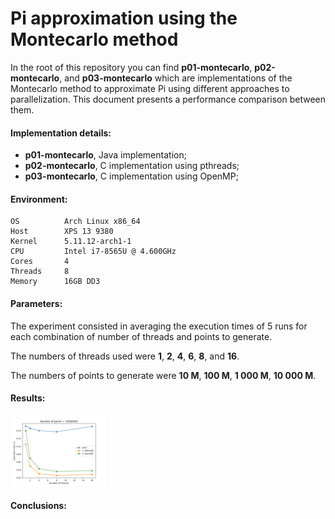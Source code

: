# Pi approximation using the Montecarlo method

In the root of this repository you can find **p01-montecarlo**, 
**p02-montecarlo**, and **p03-montecarlo** which are implementations of 
the Montecarlo method to approximate Pi using different approaches to 
parallelization. This document presents a performance comparison between 
them.


#### **Implementation details:**
- **p01-montecarlo**, Java implementation;
- **p02-montecarlo**, C implementation using pthreads;
- **p03-montecarlo**, C implementation using OpenMP;


#### **Environment**:
```
OS          Arch Linux x86_64 
Host        XPS 13 9380 
Kernel      5.11.12-arch1-1 
CPU         Intel i7-8565U @ 4.600GHz 
Cores       4
Threads     8
Memory      16GB DD3
```

#### **Parameters:**
The experiment consisted in averaging the execution times of 5 runs for 
each combination of number of threads and points to generate.

The numbers of threads used were **1**, **2**, **4**, **6**, **8**, and **16**.

The numbers of points to generate were **10 M**, **100 M**, **1 000 M**, **10 000 M**.



#### **Results:**
<img src="nPoints_10000000.png" width="30%" height="30%">


#### **Conclusions:**